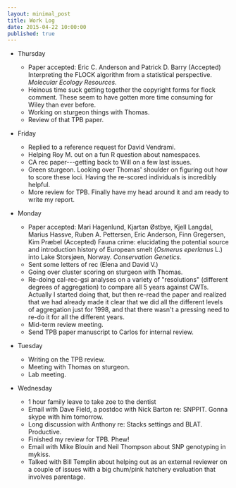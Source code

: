 ```yaml
---
layout: minimal_post
title: Work Log
date: 2015-04-22 10:00:00 
published: true
---
```


    
    
* Thursday
    * Paper accepted: Eric C. Anderson and Patrick D. Barry (Accepted) Interpreting the 
    FLOCK algorithm from a statistical perspective. _Molecular Ecology Resources_.
    * Heinous time suck getting together the copyright forms for flock comment.  These seem
    to have gotten more time consuming for Wiley than ever before.
    * Working on sturgeon things with Thomas.
    * Review of that TPB paper.
    
    
* Friday
    * Replied to a reference request for David Vendrami.
    * Helping Roy M. out on a fun R question about namespaces.
    * CA rec paper---getting back to Will on a few last issues.
    * Green sturgeon.  Looking over Thomas' shoulder on figuring out how to score these loci.
    Having the re-scored individuals is incredibly helpful.
    * More review for TPB.  Finally have my head around it and am ready to write my report.
    
* Monday
    * Paper accepted:  Mari Hagenlund, Kjartan Østbye, Kjell Langdal, Marius Hassve, 
    Ruben A. Pettersen, Eric Anderson, Finn Gregersen, Kim Præbel (Accepted) 
    Fauna crime: elucidating the potential source and introduction history of European smelt
    (_Osmerus eperlanus_ L.) into Lake Storsjøen, Norway. _Conservation Genetics_.
    * Sent some letters of rec  (Elena and David V.)
    * Going over cluster scoring on sturgeon with Thomas.
    * Re-doing cal-rec-gsi analyses on a variety of "resolutions" (different degrees of aggregation)
    to compare all 5 years against CWTs.  Actually I started doing that, but then re-read the
    paper and realized that we had already made it clear that we did all the different levels of
    aggregation just for 1998, and that there wasn't a pressing need to re-do it for all the
    different years.
    * Mid-term review meeting.
    * Send TPB paper manuscript to Carlos for internal review.
    
* Tuesday
    * Writing on the TPB review.
    * Meeting with Thomas on sturgeon.
    * Lab meeting.
    
* Wednesday
   * 1 hour family leave to take zoe to the dentist
   * Email with Dave Field, a postdoc with Nick Barton re: SNPPIT.  Gonna skype with him tomorrow.
   * Long discussion with Anthony re: Stacks settings and BLAT.  Productive.
   * Finished my review for TPB.  Phew!
   * Email with Mike Blouin and Neil Thompson about SNP genotyping in mykiss.
   * Talked with Bill Templin about helping out as an external reviewer on a couple of issues
   with a big chum/pink hatchery evaluation that involves parentage.
   
   